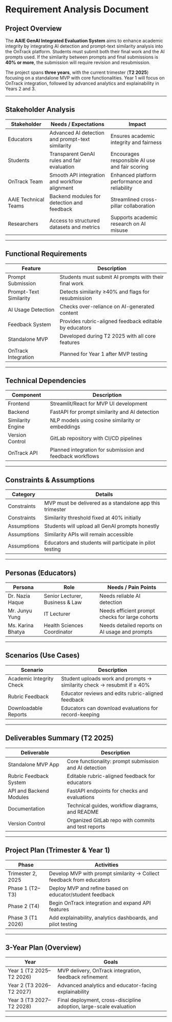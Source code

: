 # Requirement Analysis Document

## Project Overview

The **AAIE GenAI Integrated Evaluation System** aims to enhance academic integrity by integrating AI detection and prompt-text similarity analysis into the OnTrack platform. Students must submit both their final work and the AI prompts used. If the similarity between prompts and final submissions is **40% or more**, the submission will require revision and resubmission.

The project spans **three years**, with the current trimester (**T2 2025**) focusing on a standalone MVP with core functionalities. Year 1 will focus on OnTrack integration, followed by advanced analytics and explainability in Years 2 and 3.

---

## Stakeholder Analysis

| Stakeholder        | Needs / Expectations                             | Impact                                          |
|--------------------|--------------------------------------------------|-------------------------------------------------|
| Educators          | Advanced AI detection and prompt-text similarity | Ensures academic integrity and fairness         |
| Students           | Transparent GenAI rules and fair evaluation      | Encourages responsible AI use and fair scoring  |
| OnTrack Team       | Smooth API integration and workflow alignment    | Enhanced platform performance and reliability   |
| AAIE Technical Teams | Backend modules for detection and feedback     | Streamlined cross-pillar collaboration          |
| Researchers        | Access to structured datasets and metrics        | Supports academic research on AI misuse         |

---

## Functional Requirements

| Feature              | Description                                                 |
|----------------------|-------------------------------------------------------------|
| Prompt Submission     | Students must submit AI prompts with their final work       |
| Prompt-Text Similarity| Detects similarity ≥40% and flags for resubmission         |
| AI Usage Detection    | Checks over-reliance on AI-generated content                |
| Feedback System       | Provides rubric-aligned feedback editable by educators      |
| Standalone MVP        | Developed during T2 2025 with all core features             |
| OnTrack Integration   | Planned for Year 1 after MVP testing                        |

---

## Technical Dependencies

| Component        | Description                                                   |
|------------------|---------------------------------------------------------------|
| Frontend         | Streamlit/React for MVP UI development                        |
| Backend          | FastAPI for prompt similarity and AI detection                |
| Similarity Engine| NLP models using cosine similarity or embeddings              |
| Version Control  | GitLab repository with CI/CD pipelines                        |
| OnTrack API      | Planned integration for submission and feedback workflows     |

---

## Constraints & Assumptions

| Category     | Details                                                            |
|--------------|---------------------------------------------------------------------|
| Constraints  | MVP must be delivered as a standalone app this trimester           |
| Constraints  | Similarity threshold fixed at 40% initially                        |
| Assumptions  | Students will upload all GenAI prompts honestly                    |
| Assumptions  | Similarity APIs will remain accessible                             |
| Assumptions  | Educators and students will participate in pilot testing           |

---

## Personas (Educators)

| Persona              | Role                          | Needs / Pain Points                              |
|----------------------|-------------------------------|--------------------------------------------------|
| Dr. Nazia Haque      | Senior Lecturer, Business & Law| Needs reliable AI detection                      |
| Mr. Junyu Yung       | IT Lecturer                   | Needs efficient prompt checks for large cohorts  |
| Ms. Karina Bhatya    | Health Sciences Coordinator   | Needs detailed reports on AI usage and prompts   |

---

## Scenarios (Use Cases)

| Scenario                | Description                                                                 |
|-------------------------|-----------------------------------------------------------------------------|
| Academic Integrity Check| Student uploads work and prompts → similarity check → resubmit if ≥ 40%     |
| Rubric Feedback         | Educator reviews and edits rubric-aligned feedback                          |
| Downloadable Reports    | Educators can download evaluations for record-keeping                       |

---

## Deliverables Summary (T2 2025)

| Deliverable            | Description                                                         |
|------------------------|---------------------------------------------------------------------|
| Standalone MVP App     | Core functionality: prompt submission and AI detection              |
| Rubric Feedback System | Editable rubric-aligned feedback for educators                      |
| API and Backend Modules| FastAPI endpoints for checks and evaluations                        |
| Documentation          | Technical guides, workflow diagrams, and README                     |
| Version Control        | Organized GitLab repo with commits and test reports                 |

---

## Project Plan (Trimester & Year 1)

| Phase           | Activities                                                              |
|------------------|-------------------------------------------------------------------------|
| Trimester 2, 2025| Develop MVP with prompt similarity → Collect feedback from educators    |
| Phase 1 (T2–T3)  | Deploy MVP and refine based on educator/student feedback                |
| Phase 2 (T4)     | Begin OnTrack integration and expand API features                       |
| Phase 3 (T1 2026)| Add explainability, analytics dashboards, and pilot testing             |

---

## 3-Year Plan (Overview)

| Year             | Goals                                                                  |
|------------------|------------------------------------------------------------------------|
| Year 1 (T2 2025–T2 2026) | MVP delivery, OnTrack integration, feedback refinement     |
| Year 2 (T3 2026–T2 2027) | Advanced analytics and educator-facing explainability       |
| Year 3 (T3 2027–T2 2028) | Final deployment, cross-discipline adoption, large-scale evaluation |

---
